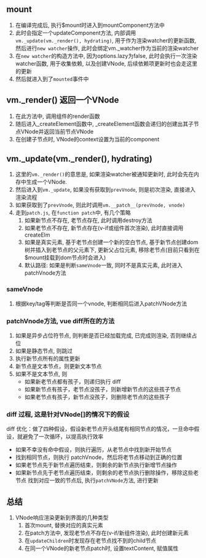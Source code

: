 ## mount
1. 在编译完成后, 执行$mount时进入到mountComponent方法中
2. 此时会指定一个updateComponent方法, 内部调用`vm._update(vm._render(), hydrating)`, 用于作为渲染watcher的更新函数, 然后进行`new watcher`操作, 此时会绑定vm._watcher作为当前的渲染watcher
3. 在`new watcher`的构造方法中, 因为options.lazy为false, 此时会执行一次渲染watcher函数, 用于收集依赖, 以及创建VNode, 后续依赖项更新时也会走这里的更新
4. 然后就进入到了`mounted`事件中

## vm._render() 返回一个VNode
1. 在此方法中, 调用组件的render函数
2. 随后进入_createElement函数中, _createElement函数会递归的创建出其子节点VNode并返回当前节点VNode
3. 在创建子节点时, VNode的context设置为当前的component


## vm._update(vm._render(), hydrating)
1. 这里的`vm._render()`的意思是, 如果渲染watcher被通知更新时, 此时会先在内存中生成一个VNode.
2. 然后进入到`vm._update`, 如果没有获取到`prevVnode`, 则是初次渲染, 直接进入渲染流程
3. 如果获取到了`prevVnode`, 则此时调用`vm.__patch__(prevVnode, vnode)`
4. 走到`patch.js`, 在`function patch`中, 有几个策略
   1. 如果新节点不存在, 老节点存在, 此时调用destroy方法
   2. 如果老节点不存在, 新节点存在(v-if或组件首次渲染), 此时直接调用createElm
   3. 如果是真实元素, 基于老节点创建一个新的空白节点, 基于新节点创建dom树并插入到老节点的父元素下, 更新父占位元素, 移除老节点(目前只看到在$mount挂载到dom节点时会进入)
   4. 默认路径: 如果是判断`sameVnode`一致, 同时不是真实元素, 此时进入patchVnode方法


### sameVnode 
1. 根据key/tag等判断是否同一个vnode, 判断相同后进入patchVNode方法

### patchVnode方法, vue diff所在的方法
1. 如果是异步占位符节点, 则判断是否已经加载完成, 已完成则渲染, 否则继续占位
2. 如果是静态节点, 则跳过
3. 执行新节点所有的属性更新
4. 新节点是文本节点，则更新文本节点
5. 如果不是文本节点, 则
   * 如果新老节点都有孩子，则递归执行 diff
   * 如果新节点有孩子，老节点没孩子，则新增新节点的这些孩子节点
   * 如果老节点有孩子，新节点没孩子，则删除老节点的这些孩子

### diff 过程, 这是针对VNode[]的情况下的假设
diff 优化：做了四种假设，假设新老节点开头结尾有相同节点的情况，一旦命中假设，就避免了一次循环，以提高执行效率
* 如果不幸没有命中假设，则执行遍历，从老节点中找到新开始节点
* 找到相同节点，则执行 patchVnode，然后将老节点移动到正确的位置
* 如果老节点先于新节点遍历结束，则剩余的新节点执行新增节点操作
* 如果新节点先于老节点遍历结束，则剩余的老节点执行删除操作，移除这些老节点
找到对应一致的节点后, 执行`patchVNode`方法, 进行更新


## 总结
1. VNode响应渲染更新到界面的几种类型
   1. 首次mount, 替换对应的真实元素
   2. 在patch方法中, 发现老节点不存在(v-if/新组件渲染), 此时创建新元素
   3. 在`updateChildren`时发现存在老节点找不到的child节点
   4. 在同一个VNode的新老节点patch时, 设置textContent, 赋值属性